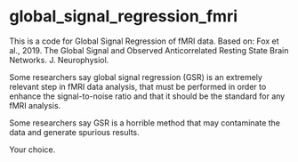 # global_signal_regression_fmri

This is a code for Global Signal Regression of fMRI data. 
Based on: Fox et al., 2019. The Global Signal and Observed Anticorrelated Resting State Brain Networks. J. Neurophysiol.

Some researchers say global signal regression (GSR) is an extremely relevant step in fMRI data analysis, that must be performed 
in order to enhance the signal-to-noise ratio and that it should be the standard for any fMRI analysis.

Some researchers say GSR is a horrible method that may contaminate the data and generate spurious results.

Your choice.
